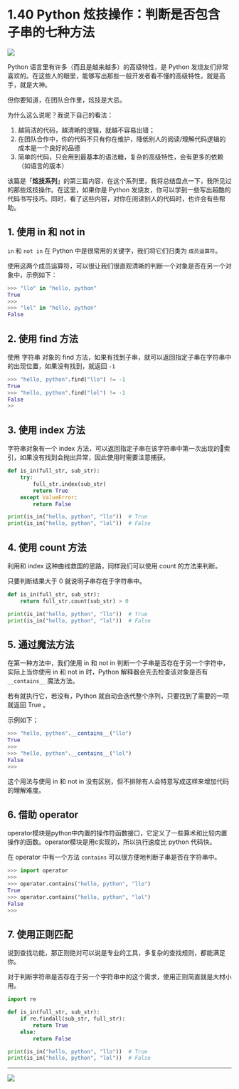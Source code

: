 # 1.40 Python 炫技操作：判断是否包含子串的七种方法

![](http://image.iswbm.com/20200602135014.png)

Python 语言里有许多（而且是越来越多）的高级特性，是 Python 发烧友们非常喜欢的。在这些人的眼里，能够写出那些一般开发者看不懂的高级特性，就是高手，就是大神。

但你要知道，在团队合作里，炫技是大忌。

为什么这么说呢？我说下自己的看法：

1. 越简洁的代码，越清晰的逻辑，就越不容易出错；
2. 在团队合作中，你的代码不只有你在维护，降低别人的阅读/理解代码逻辑的成本是一个良好的品德
3. 简单的代码，只会用到最基本的语法糖，复杂的高级特性，会有更多的依赖（如语言的版本）

该篇是「**炫技系列**」的第三篇内容，在这个系列里，我将总结盘点一下，我所见过的那些炫技操作。在这里，如果你是 Python 发烧友，你可以学到一些写出超酷的代码书写技巧。同时，看了这些内容，对你在阅读别人的代码时，也许会有些帮助。

## 1. 使用 in 和 not in

`in` 和 `not in` 在 Python 中是很常用的关键字，我们将它们归类为 `成员运算符`。

使用这两个成员运算符，可以很让我们很直观清晰的判断一个对象是否在另一个对象中，示例如下：

```python
>>> "llo" in "hello, python"
True
>>>
>>> "lol" in "hello, python"
False
```



## 2. 使用 find 方法

使用 字符串 对象的 find 方法，如果有找到子串，就可以返回指定子串在字符串中的出现位置，如果没有找到，就返回 `-1`

```python
>>> "hello, python".find("llo") != -1
True
>>> "hello, python".find("lol") != -1
False
>>
```



## 3. 使用 index 方法

字符串对象有一个 index 方法，可以返回指定子串在该字符串中第一次出现的索引，如果没有找到会抛出异常，因此使用时需要注意捕获。

```python
def is_in(full_str, sub_str):
    try:
        full_str.index(sub_str)
        return True
    except ValueError:
        return False

print(is_in("hello, python", "llo"))  # True
print(is_in("hello, python", "lol"))  # False
```



## 4. 使用 count 方法

利用和 index 这种曲线救国的思路，同样我们可以使用 count 的方法来判断。

只要判断结果大于 0 就说明子串存在于字符串中。

```python
def is_in(full_str, sub_str):
    return full_str.count(sub_str) > 0

print(is_in("hello, python", "llo"))  # True
print(is_in("hello, python", "lol"))  # False
```



## 5. 通过魔法方法

在第一种方法中，我们使用 in 和 not in 判断一个子串是否存在于另一个字符中，实际上当你使用 in 和 not in 时，Python 解释器会先去检查该对象是否有 `__contains__` 魔法方法。

若有就执行它，若没有，Python 就自动会迭代整个序列，只要找到了需要的一项就返回 True 。

示例如下；

```python
>>> "hello, python".__contains__("llo")
True
>>>
>>> "hello, python".__contains__("lol")
False
>>>
```

这个用法与使用 in 和 not in 没有区别，但不排除有人会特意写成这样来增加代码的理解难度。

## 6. 借助 operator

operator模块是python中内置的操作符函数接口，它定义了一些算术和比较内置操作的函数。operator模块是用c实现的，所以执行速度比 python 代码快。

在 operator 中有一个方法 `contains` 可以很方便地判断子串是否在字符串中。

```python
>>> import operator
>>>
>>> operator.contains("hello, python", "llo")
True
>>> operator.contains("hello, python", "lol")
False
>>> 
```



## 7. 使用正则匹配

说到查找功能，那正则绝对可以说是专业的工具，多复杂的查找规则，都能满足你。

对于判断字符串是否存在于另一个字符串中的这个需求，使用正则简直就是大材小用。

```python
import re

def is_in(full_str, sub_str):
    if re.findall(sub_str, full_str):
        return True
    else:
        return False

print(is_in("hello, python", "llo"))  # True
print(is_in("hello, python", "lol"))  # False
```



---



![](http://image.iswbm.com/20200607174235.png)
